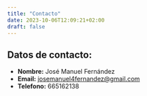 ```yaml
---
title: "Contacto"
date: 2023-10-06T12:09:21+02:00
draft: false
---
```


## Datos de contacto:

- **Nombre:** José Manuel Fernández
- **Email:** josemanuel4fernandez@gmail.com
- **Telefono:** 665162138

